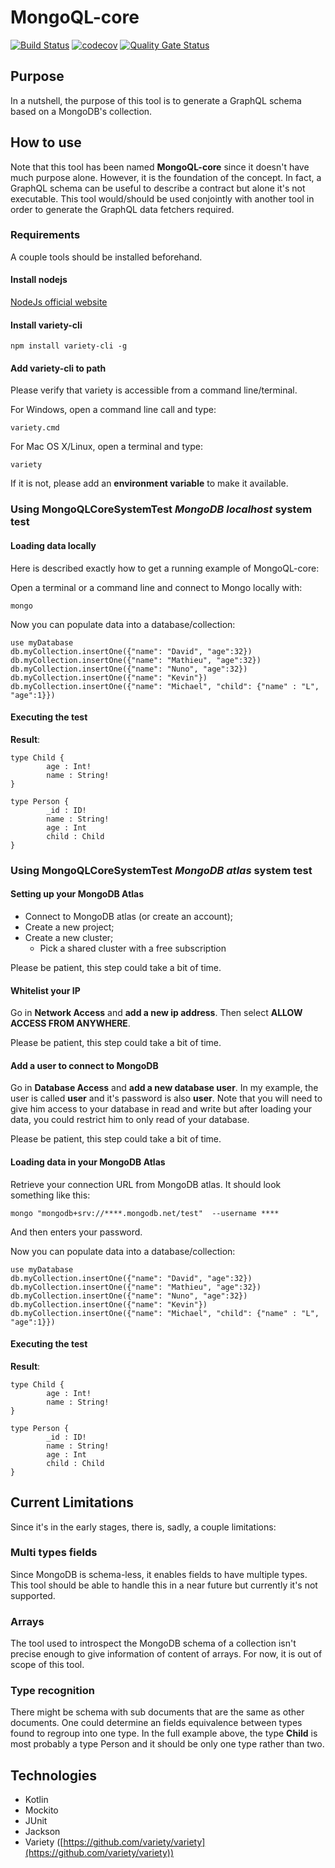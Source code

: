 # MongoQL-core
[![Build Status](https://travis-ci.com/Hellorin/MongoQL-core.svg?branch=master)](https://travis-ci.com/Hellorin/MongoQL-core)
[![codecov](https://codecov.io/gh/Hellorin/MongoQL-core/branch/master/graph/badge.svg)](https://codecov.io/gh/Hellorin/MongoQL-core)
[![Quality Gate Status](https://sonarcloud.io/api/project_badges/measure?project=Hellorin_MongoQL-core&metric=alert_status)](https://sonarcloud.io/dashboard?id=Hellorin_MongoQL-core)

## Purpose
In a nutshell, the purpose of this tool is to generate a GraphQL schema based on a MongoDB's collection.

## How to use
Note that this tool has been named **MongoQL-core** since it doesn't have much purpose alone. However, it is the foundation of the concept. In fact, a GraphQL schema can be useful to describe a contract but alone it's not executable. This tool would/should be used conjointly with another tool in order to generate the GraphQL data fetchers required.

### Requirements
A couple tools should be installed beforehand.

#### Install nodejs
[NodeJs official website](https://nodejs.org/en/download/)

#### Install variety-cli
```
npm install variety-cli -g
```

#### Add variety-cli to path
Please verify that variety is accessible from a command line/terminal.

For Windows, open a command line call and type:
```
variety.cmd
```

For Mac OS X/Linux, open a terminal and type:
```
variety
```

If it is not, please add an **environment variable** to make it available.

### Using MongoQLCoreSystemTest *MongoDB localhost* system test

#### Loading data locally
Here is described exactly how to get a running example of MongoQL-core:

Open a terminal or a command line and connect to Mongo locally with:
```
mongo
```
Now you can populate data into a database/collection:
```
use myDatabase
db.myCollection.insertOne({"name": "David", "age":32})
db.myCollection.insertOne({"name": "Mathieu", "age":32})
db.myCollection.insertOne({"name": "Nuno", "age":32})
db.myCollection.insertOne({"name": "Kevin"})
db.myCollection.insertOne({"name": "Michael", "child": {"name" : "L", "age":1}})
```

#### Executing the test
__Result__:
```
type Child {
        age : Int!
        name : String!
}

type Person {
        _id : ID!
        name : String!
        age : Int
        child : Child
}
```

### Using MongoQLCoreSystemTest *MongoDB atlas* system test

#### Setting up your MongoDB Atlas
- Connect to MongoDB atlas (or create an account);
- Create a new project;
- Create a new cluster;
    - Pick a shared cluster with a free subscription

Please be patient, this step could take a bit of time.

#### Whitelist your IP 
Go in **Network Access** and **add a new ip address**. Then select **ALLOW ACCESS FROM ANYWHERE**. 

Please be patient, this step could take a bit of time.

#### Add a user to connect to MongoDB
Go in **Database Access** and **add a new database user**. In my example, the user is called **user** and it's password is also **user**.
Note that you will need to give him access to your database in read and write but after loading your data, you could restrict him to only read of your database.

Please be patient, this step could take a bit of time.

#### Loading data in your MongoDB Atlas
Retrieve your connection URL from MongoDB atlas. It should look something like this:
```
mongo "mongodb+srv://****.mongodb.net/test"  --username ****
```
And then enters your password.

Now you can populate data into a database/collection:
```
use myDatabase
db.myCollection.insertOne({"name": "David", "age":32})
db.myCollection.insertOne({"name": "Mathieu", "age":32})
db.myCollection.insertOne({"name": "Nuno", "age":32})
db.myCollection.insertOne({"name": "Kevin"})
db.myCollection.insertOne({"name": "Michael", "child": {"name" : "L", "age":1}})
```

#### Executing the test
__Result__:
```
type Child {
        age : Int!
        name : String!
}

type Person {
        _id : ID!
        name : String!
        age : Int
        child : Child
}
```

## Current Limitations
Since it's in the early stages, there is, sadly, a couple limitations:

### Multi types fields
Since MongoDB is schema-less, it enables fields to have multiple types. This tool should be able to handle this in a near future but currently it's not supported.

### Arrays
The tool used to introspect the MongoDB schema of a collection isn't precise enough to give information of content of arrays. For now, it is out of scope of this tool.

### Type recognition
There might be schema with sub documents that are the same as other documents. One could determine an fields equivalence between types found to regroup into one type. In the full example above, the type **Child** is most probably a type Person and it should be only one type rather than two.

## Technologies
- Kotlin
- Mockito
- JUnit
- Jackson
- Variety ([https://github.com/variety/variety](https://github.com/variety/variety))
